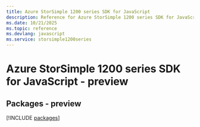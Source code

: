 ```yaml
---
title: Azure StorSimple 1200 series SDK for JavaScript
description: Reference for Azure StorSimple 1200 series SDK for JavaScript
ms.date: 10/21/2025
ms.topic: reference
ms.devlang: javascript
ms.service: storsimple1200series
---
```

# Azure StorSimple 1200 series SDK for JavaScript - preview
## Packages - preview
[!INCLUDE [packages](storsimple-1200-series-index.md)]